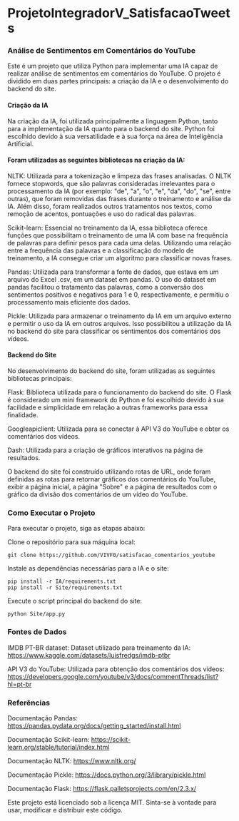 # ProjetoIntegradorV_SatisfacaoTweets
### Análise de Sentimentos em Comentários do YouTube
Este é um projeto que utiliza Python para implementar uma IA capaz de realizar análise de sentimentos em comentários do YouTube. O projeto é dividido em duas partes principais: a criação da IA e o desenvolvimento do backend do site.

#### Criação da IA
Na criação da IA, foi utilizada principalmente a linguagem Python, tanto para a implementação da IA quanto para o backend do site. Python foi escolhido devido à sua versatilidade e à sua força na área de Inteligência Artificial.

#### Foram utilizadas as seguintes bibliotecas na criação da IA:

NLTK: Utilizada para a tokenização e limpeza das frases analisadas. O NLTK fornece stopwords, que são palavras consideradas irrelevantes para o processamento da IA (por exemplo: "de", "a", "o", "e", "da", "do", "se", entre outras), que foram removidas das frases durante o treinamento e análise da IA. Além disso, foram realizados outros tratamentos nos textos, como remoção de acentos, pontuações e uso do radical das palavras.

Scikit-learn: Essencial no treinamento da IA, essa biblioteca oferece funções que possibilitam o treinamento de uma IA com base na frequência de palavras para definir pesos para cada uma delas. Utilizando uma relação entre a frequência das palavras e a classificação do modelo de treinamento, a IA consegue criar um algoritmo para classificar novas frases.

Pandas: Utilizada para transformar a fonte de dados, que estava em um arquivo do Excel .csv, em um dataset em pandas. O uso do dataset em pandas facilitou o tratamento das palavras, como a conversão dos sentimentos positivos e negativos para 1 e 0, respectivamente, e permitiu o processamento mais eficiente dos dados.

Pickle: Utilizada para armazenar o treinamento da IA em um arquivo externo e permitir o uso da IA em outros arquivos. Isso possibilitou a utilização da IA no backend do site para classificar os sentimentos dos comentários dos vídeos.

#### Backend do Site
No desenvolvimento do backend do site, foram utilizadas as seguintes bibliotecas principais:

Flask: Biblioteca utilizada para o funcionamento do backend do site. O Flask é considerado um mini framework do Python e foi escolhido devido à sua facilidade e simplicidade em relação a outras frameworks para essa finalidade.

Googleapiclient: Utilizada para se conectar à API V3 do YouTube e obter os comentários dos vídeos.

Dash: Utilizada para a criação de gráficos interativos na página de resultados.

O backend do site foi construído utilizando rotas de URL, onde foram definidas as rotas para retornar gráficos dos comentários do YouTube, exibir a página inicial, a página "Sobre" e a página de resultados com o gráfico da divisão dos comentários de um vídeo do YouTube.

### Como Executar o Projeto
Para executar o projeto, siga as etapas abaixo:

Clone o repositório para sua máquina local:
```
git clone https://github.com/VIVF0/satisfacao_comentarios_youtube
```
Instale as dependências necessárias para a IA e o site:
```
pip install -r IA/requirements.txt
pip install -r Site/requirements.txt
```
Execute o script principal do backend do site:
```
python Site/app.py
```

### Fontes de Dados
IMDB PT-BR dataset: Dataset utilizado para treinamento da IA: https://www.kaggle.com/datasets/luisfredgs/imdb-ptbr 

API V3 do YouTube: Utilizada para obtenção dos comentários dos vídeos: https://developers.google.com/youtube/v3/docs/commentThreads/list?hl=pt-br 

### Referências
Documentação Pandas: https://pandas.pydata.org/docs/getting_started/install.html

Documentação Scikit-learn: https://scikit-learn.org/stable/tutorial/index.html 

Documentação NLTK: https://www.nltk.org/

Documentação Pickle: https://docs.python.org/3/library/pickle.html

Documentação Flask: https://flask.palletsprojects.com/en/2.3.x/

Este projeto está licenciado sob a licença MIT. Sinta-se à vontade para usar, modificar e distribuir este código.
